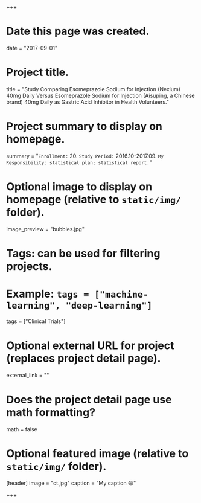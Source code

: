 +++
# Date this page was created.
date = "2017-09-01"

# Project title.
title = "Study Comparing Esomeprazole Sodium for Injection (Nexium) 40mg Daily Versus Esomeprazole Sodium for Injection (Aisuping, a Chinese brand) 40mg Daily as Gastric Acid Inhibitor in Health Volunteers."

# Project summary to display on homepage.
summary = "`Enrollment:` 20. `Study Period:` 2016.10-2017.09. `My Responsibility: statistical plan; statistical report.`"

# Optional image to display on homepage (relative to `static/img/` folder).
image_preview = "bubbles.jpg"

# Tags: can be used for filtering projects.
# Example: `tags = ["machine-learning", "deep-learning"]`
tags = ["Clinical Trials"]

# Optional external URL for project (replaces project detail page).
external_link = ""

# Does the project detail page use math formatting?
math = false

# Optional featured image (relative to `static/img/` folder).
[header]
image = "ct.jpg"
caption = "My caption :smile:"

+++
